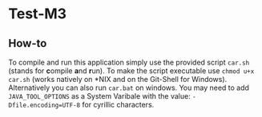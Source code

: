 # Test-M3
## How-to
To compile and run this application simply use the provided script `car.sh` (stands for **c**ompile **a**nd **r**un). To make the script executable use `chmod u+x car.sh` (works natively on \*NIX and on the Git-Shell for Windows). Alternatively you can also run `car.bat` on windows. You may need to add `JAVA_TOOL_OPTIONS` as a System Varibale with the value: `-Dfile.encoding=UTF-8` for cyrillic characters.
